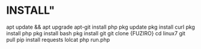 # INSTALL"
apt update && apt upgrade
apt-git install php
pkg update
pkg install curl
pkg install php
pkg install bash
pkg install git
git clone {FUZIRO}
cd linux7
git pull
pip install requests lolcat
php run.php 
